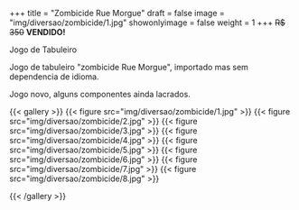 +++
title = "Zombicide Rue Morgue"
draft = false
image = "img/diversao/zombicide/1.jpg"
showonlyimage = false
weight = 1
+++
<span class="sold">~~R$ 350~~</span> **VENDIDO!**

Jogo de Tabuleiro

<!--more-->

Jogo de tabuleiro "zombicide Rue Morgue", importado mas sem dependencia de idioma.

Jogo novo, alguns componentes ainda lacrados.

{{< gallery >}}
{{< figure src="img/diversao/zombicide/1.jpg" >}}
{{< figure src="img/diversao/zombicide/2.jpg" >}}
{{< figure src="img/diversao/zombicide/3.jpg" >}}
{{< figure src="img/diversao/zombicide/4.jpg" >}}
{{< figure src="img/diversao/zombicide/5.jpg" >}}
{{< figure src="img/diversao/zombicide/6.jpg" >}}
{{< figure src="img/diversao/zombicide/7.jpg" >}}
{{< figure src="img/diversao/zombicide/8.jpg" >}}

{{< /gallery >}}